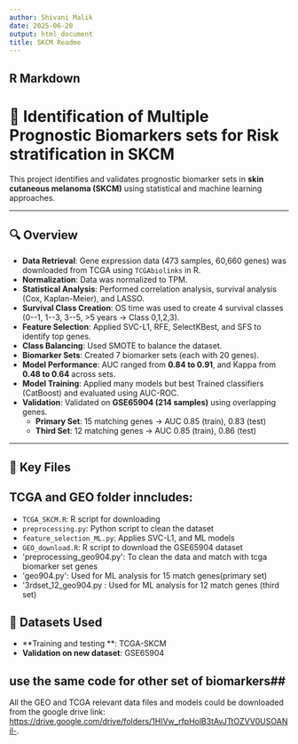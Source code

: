 ```yaml
---
author: Shivani Malik
date: 2025-06-20
output: html_document
title: SKCM Readme
---
```


## R Markdown

# 🧬 Identification of Multiple Prognostic Biomarkers sets for Risk stratification in SKCM

This project identifies and validates prognostic biomarker sets in
**skin cutaneous melanoma (SKCM)** using statistical and machine
learning approaches.

------------------------------------------------------------------------

## 🔍 Overview

-   **Data Retrieval**: Gene expression data (473 samples, 60,660 genes)
    was downloaded from TCGA using `TCGAbiolinks` in R.
-   **Normalization**: Data was normalized to TPM.
-   **Statistical Analysis**: Performed correlation analysis, survival
    analysis (Cox, Kaplan-Meier), and LASSO.
-   **Survival Class Creation**: OS time was used to create 4 survival
    classes (0--1, 1--3, 3--5, \>5 years → Class 0,1,2,3).
-   **Feature Selection**: Applied SVC-L1, RFE, SelectKBest, and SFS to
    identify top genes.
-   **Class Balancing**: Used SMOTE to balance the dataset.
-   **Biomarker Sets**: Created 7 biomarker sets (each with 20 genes).
-   **Model Performance**: AUC ranged from **0.84 to 0.91**, and Kappa
    from **0.48 to 0.64** across sets.
-   **Model Training**: Applied many models but best Trained classifiers
    (CatBoost) and evaluated using AUC-ROC.
-   **Validation**: Validated on **GSE65904 (214 samples)** using
    overlapping genes.
    -   **Primary Set**: 15 matching genes → AUC 0.85 (train), 0.83
        (test)
    -   **Third Set**: 12 matching genes → AUC 0.85 (train), 0.86 (test)

------------------------------------------------------------------------

## 📁 Key Files

## TCGA and GEO folder inncludes:

-   `TCGA_SKCM.R`: R script for downloading
-   `preprocessing.py`: Python script to clean the dataset
-   `feature_selection_ML.py`: Applies SVC-L1, and ML models
-   `GEO_download.R`: R script to download the GSE65904 dataset
-   'preprocessing_geo904.py': To clean the data and match with tcga
    biomarker set genes
-   'geo904.py': Used for ML analysis for 15 match genes(primary set)
-   '3rdset_12_geo904.py : Used for ML analysis for 12 match genes
    (third set)

## 📂 Datasets Used

-   **Training and testing **: TCGA-SKCM
-   **Validation on new dataset**: GSE65904
## use the same code for other set of biomarkers##

All the GEO and TCGA relevant data files and models could be downloaded from the google drive link: https://drive.google.com/drive/folders/1HIVw_rfpHolB3tAvJTtOZVV0USOANil-.